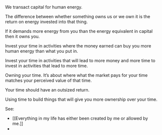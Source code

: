 We transact capital for human energy.

The difference between whether something owns us or we own it is the return on energy invested into that thing.

If it demands more energy from you than the energy equivalent in capital then it owns you.

Invest your time in activities where the money earned can buy you more human energy than what you put in.

Invest your time in activities that will lead to more money and more time to invest in activities that lead to more time.

Owning your time. It’s about where what the market pays for your time matches your perceived value of that time.

Your time should have an outsized return.

Using time to build things that will give you more ownership over your time.

See: 

- [[Everything in my life has either been created by me or allowed by me.]]
- 